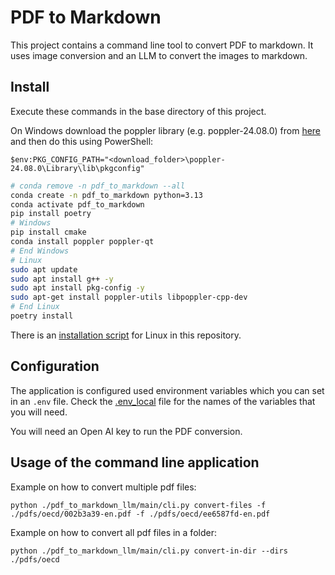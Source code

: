 # PDF to Markdown

This project contains a command line tool to convert PDF to markdown. It uses image conversion and an LLM to convert the images to markdown.

## Install

Execute these commands in the base directory of this project.

On Windows download the poppler library (e.g. poppler-24.08.0) from [here](https://github.com/oschwartz10612/poppler-windows/releases) and then do this using PowerShell:

```
$env:PKG_CONFIG_PATH="<download_folder>\poppler-24.08.0\Library\lib\pkgconfig"
```

```bash
# conda remove -n pdf_to_markdown --all
conda create -n pdf_to_markdown python=3.13
conda activate pdf_to_markdown
pip install poetry
# Windows
pip install cmake
conda install poppler poppler-qt
# End Windows
# Linux
sudo apt update
sudo apt install g++ -y
sudo apt install pkg-config -y
sudo apt-get install poppler-utils libpoppler-cpp-dev
# End Linux
poetry install
```

There is an [installation script](./install.sh) for Linux in this repository.

## Configuration

The application is configured used environment variables which you can set in an `.env` file. Check the [.env_local](./.env_local) file for the names of the variables that you will need.

You will need an Open AI key to run the PDF conversion.

## Usage of the command line application

Example on how to convert multiple pdf files:

```
python ./pdf_to_markdown_llm/main/cli.py convert-files -f ./pdfs/oecd/002b3a39-en.pdf -f ./pdfs/oecd/ee6587fd-en.pdf
```

Example on how to convert all pdf files in a folder:

```
python ./pdf_to_markdown_llm/main/cli.py convert-in-dir --dirs ./pdfs/oecd
```

